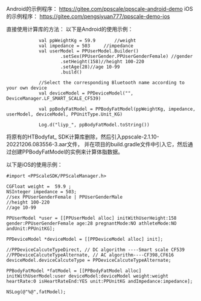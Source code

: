 

Android的示例程序：
https://gitee.com/ppscale/ppscale-android-demo
iOS的示例程序：
https://gitee.com/pengsiyuan777/ppscale-demo-ios


直接使用计算库的方法：
以下是Android的使用示例：


                val ppWeightKg = 59.9       //weight
                val impedance = 503     //impedance
                val userModel = PPUserModel.Builder()
                        .setSex(PPUserGender.PPUserGenderFemale) //gender
                        .setHeight(158)//height 100-220
                        .setAge(28)//age 10-99
                        .build()

                //Select the corresponding Bluetooth name according to your own device
                val deviceModel = PPDeviceModel("", DeviceManager.LF_SMART_SCALE_CF539)

                val ppBodyFatModel = PPBodyFatModel(ppWeightKg, impedance, userModel, deviceModel, PPUnitType.Unit_KG)

                Log.d("liyp_", ppBodyFatModel.toString())


将原有的HTBodyfat_ SDK计算库删除，然后引入ppscale-2.1.10-20221206.083556-3.aar文件，
并在项目的build.gradle文件中引入它，然后通过创建PPBodyFatModel的实例来计算体脂数据。

以下是iOS的使用示例：

    #import <PPScaleSDK/PPScaleManager.h>
    
    CGFloat weight =  59.9 ;
    NSInteger impedance = 503;
    //sex PPUserGenderFemale | PPUserGenderMale
    //height 100-220
    //age 10-99

    PPUserModel *user = [[PPUserModel alloc] initWithUserHeight:158 gender:PPUserGenderFemale age:28 pregnantMode:NO athleteMode:NO andUnit:PPUnitKG];

    PPDeviceModel *deviceModel = [[PPDeviceModel alloc] init];

    //PPDeviceCalcuteTypeDirect, // DC algorithm ----Smart scale CF539
    //PPDeviceCalcuteTypeAlternate, // AC algorithm----CF398,CF616
    deviceModel.deviceCalcuteType = PPDeviceCalcuteTypeAlternate;
   
    PPBodyFatModel *fatModel = [[PPBodyFatModel alloc] initWithUserModel:user deviceModel:deviceModel weight:weight heartRate:0 isHeartRateEnd:YES unit:PPUnitKG andImpedance:impedance];

    NSLog(@"%@",fatModel);






